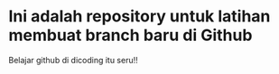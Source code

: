 # Ini adalah repository untuk latihan membuat branch baru di Github
Belajar github di dicoding itu seru!!
